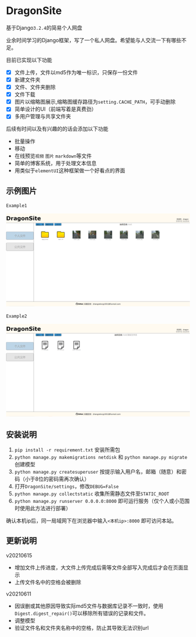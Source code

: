 # DragonSite 

基于Django`3.2.4`的简易个人网盘

业余时间学习的Django框架，写了一个私人网盘。希望能与人交流一下有哪些不足。

目前已实现以下功能
-   [x] 文件上传，文件以md5作为唯一标识，只保存一份文件
-   [x] 新建文件夹
-   [x] 文件、文件夹删除
-   [x] 文件下载
-   [x] 图片以缩略图展示,缩略图缓存路径为`setting.CACHE_PATH`，可手动删除
-   [x] 简单设计的UI（前端写着是真费劲）
-   [x] 多用户管理与共享文件夹

后续有时间以及有兴趣的的话会添加以下功能
* 批量操作
* 移动
* 在线预览`视频` `图片` `markdown`等文件
* 简单的博客系统，用于处理文本信息
* 用类似于`elementUI`这种框架做一个好看点的界面

## 示例图片

`Example1`

<img src="example1.png" style="zoom:50%" alt='example1'>

`Example2`

<img src="example2.png" style="zoom:50%" alt='example1'>

## 安装说明

1.  `pip install -r requirement.txt` 安装所需包
2.  `python manage.py makemigrations netdisk` 和 `python manage.py migrate` 创建模型
3.  `python manage.py createsuperuser` 按提示输入用户名，邮箱（随意）和密码（小于8位的密码需再次确认）
4.  打开`DragonSite/settings`，修改`DEBUG=False`
5.  `python manage.py collectstatic` 收集所需静态文件至`STATIC_ROOT`
6.  `python manage.py runserver 0.0.0.0:8000` 即可运行服务（仅个人或小范围时使用此方法进行部署）

确认本机ip后，同一局域网下在浏览器中输入`<本机ip>:8000` 即可访问本站。

## 更新说明

v20210615

* 增加文件上传进度，大文件上传完成后需等文件全部写入完成后才会在页面显示
* 上传文件名中的空格会被删除

v20210611

*   因误删或其他原因导致实际md5文件与数据库记录不一致时，使用`Digest.digest_repair()`可以移除所有错误的记录和文件。
*   调整模型
*   验证文件名和文件夹名称中的空格，防止其导致无法识别url
